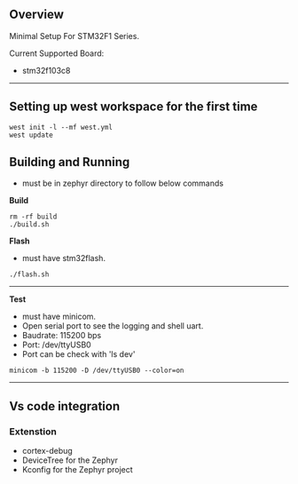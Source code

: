 ## Overview

Minimal Setup For STM32F1 Series.

Current Supported Board:
* stm32f103c8
***************************************

## Setting up west workspace for the first time
```
west init -l --mf west.yml
west update
```

## Building and Running

* must be in zephyr directory to follow below commands

**Build**
```
rm -rf build
./build.sh
```

**Flash**

* must have stm32flash.
```
./flash.sh
```
********************
**Test**

* must have minicom.
* Open serial port to see the logging and shell uart.
* Baudrate: 115200 bps
* Port: /dev/ttyUSB0
* Port can be check with 'ls dev'

```
minicom -b 115200 -D /dev/ttyUSB0 --color=on
```

********************
## Vs code integration
### Extenstion
* cortex-debug
* DeviceTree for the Zephyr
* Kconfig for the Zephyr project